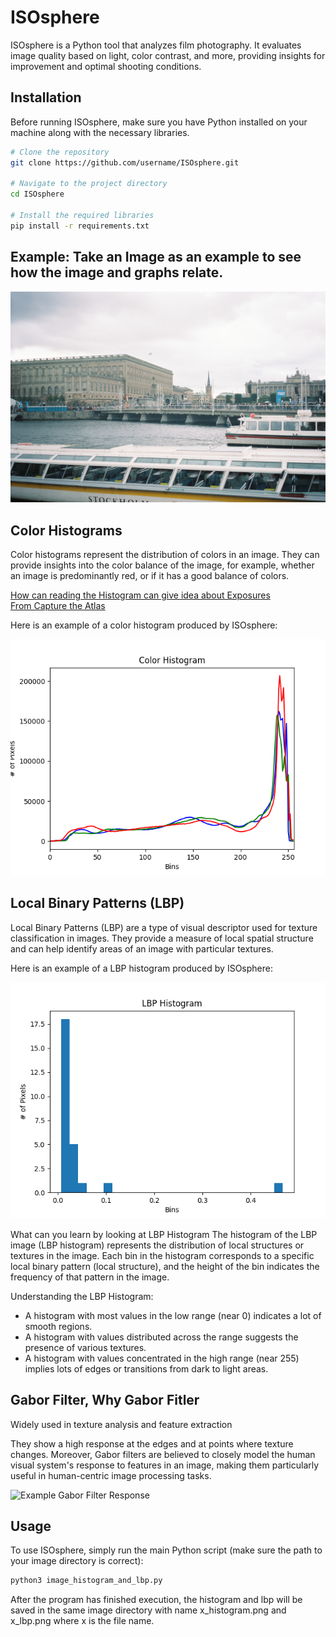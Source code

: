 # ISOsphere
ISOsphere is a Python tool that analyzes film photography. It evaluates image quality based on light, color contrast, and more, providing insights for improvement and optimal shooting conditions.

## Installation
Before running ISOsphere, make sure you have Python installed on your machine along with the necessary libraries.

```bash
# Clone the repository
git clone https://github.com/username/ISOsphere.git

# Navigate to the project directory
cd ISOsphere

# Install the required libraries
pip install -r requirements.txt
```

## Example: Take an Image as an example to see how the image and graphs relate. 

![Example Image](https://github.com/hdparmar/ISOsphere/blob/main/images/000042.JPG)

## Color Histograms
Color histograms represent the distribution of colors in an image. They can provide insights into the color balance of the image, for example, whether an image is predominantly red, or if it has a good balance of colors. 

[How can reading the Histogram can give idea about Exposures](https://photographylife.com/understanding-histograms-in-photography) <br />
[From Capture the Atlas](https://capturetheatlas.com/how-to-read-a-histogram-in-photography/) <br />

Here is an example of a color histogram produced by ISOsphere:

![Color Histogram](https://github.com/hdparmar/ISOsphere/blob/main/images/000042_histogram.png)


## Local Binary Patterns (LBP)
Local Binary Patterns (LBP) are a type of visual descriptor used for texture classification in images. They provide a measure of local spatial structure and can help identify areas of an image with particular textures.

Here is an example of a LBP histogram produced by ISOsphere:

![LBP Histogram](https://github.com/hdparmar/ISOsphere/blob/main/images/000042_lbp.png)

What can you learn by looking at LBP Histogram
The histogram of the LBP image (LBP histogram) represents the distribution of local structures or textures in the image. Each bin in the histogram corresponds to a specific local binary pattern (local structure), and the height of the bin indicates the frequency of that pattern in the image.

Understanding the LBP Histogram:

- A histogram with most values in the low range (near 0) indicates a lot of smooth regions.
- A histogram with values distributed across the range suggests the presence of various textures.
- A histogram with values concentrated in the high range (near 255) implies lots of edges or transitions from dark to light areas.

## Gabor Filter, Why Gabor Fitler
Widely used in texture analysis and feature extraction

They show a high response at the edges and at points where texture changes. Moreover, Gabor filters are believed to closely model the human visual system's response to features in an image, making them particularly useful in human-centric image processing tasks.

![Example Gabor Filter Response]()

## Usage
To use ISOsphere, simply run the main Python script (make sure the path to your image directory is correct):
```bash
python3 image_histogram_and_lbp.py
```

After the program has finished execution, the histogram and lbp will be saved in the same image directory with name x_histogram.png and x_lbp.png where x is the file name.